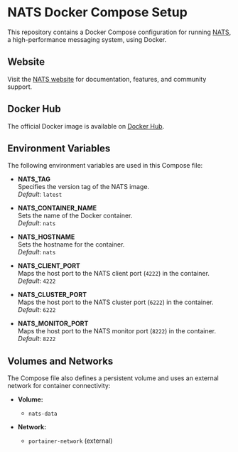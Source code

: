 # NATS Docker Compose Setup

This repository contains a Docker Compose configuration for running [NATS](https://nats.io/), a high-performance messaging system, using Docker.

## Website

Visit the [NATS website](https://nats.io/) for documentation, features, and community support.

## Docker Hub

The official Docker image is available on [Docker Hub](https://hub.docker.com/_/nats).

## Environment Variables

The following environment variables are used in this Compose file:

- **NATS_TAG**  
  Specifies the version tag of the NATS image.  
  *Default*: `latest`

- **NATS_CONTAINER_NAME**  
  Sets the name of the Docker container.  
  *Default*: `nats`

- **NATS_HOSTNAME**  
  Sets the hostname for the container.  
  *Default*: `nats`

- **NATS_CLIENT_PORT**  
  Maps the host port to the NATS client port (`4222`) in the container.  
  *Default*: `4222`

- **NATS_CLUSTER_PORT**  
  Maps the host port to the NATS cluster port (`6222`) in the container.  
  *Default*: `6222`

- **NATS_MONITOR_PORT**  
  Maps the host port to the NATS monitor port (`8222`) in the container.  
  *Default*: `8222`

## Volumes and Networks

The Compose file also defines a persistent volume and uses an external network for container connectivity:

- **Volume:**
  - `nats-data`

- **Network:**
  - `portainer-network` (external)
